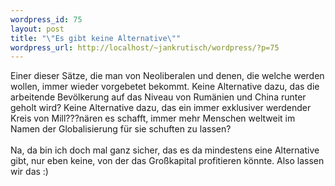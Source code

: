 ```yaml
--- 
wordpress_id: 75
layout: post
title: "\"Es gibt keine Alternative\""
wordpress_url: http://localhost/~jankrutisch/wordpress/?p=75
---
```

Einer dieser S&auml;tze, die man von Neoliberalen und denen, die welche werden wollen, immer wieder vorgebetet bekommt. Keine Alternative dazu, das die arbeitende Bev&ouml;lkerung auf das Niveau von Rum&auml;nien und China runter geholt wird? Keine Alternative dazu, das ein immer exklusiver werdender Kreis von Mill???n&auml;ren es schafft, immer mehr Menschen weltweit im Namen der Globalisierung f&uuml;r sie schuften zu lassen?<br />
<br />
Na, da bin ich doch mal ganz sicher, das es da mindestens eine Alternative gibt, nur eben keine, von der das Gro&szlig;kapital profitieren k&ouml;nnte. Also lassen wir das :)
